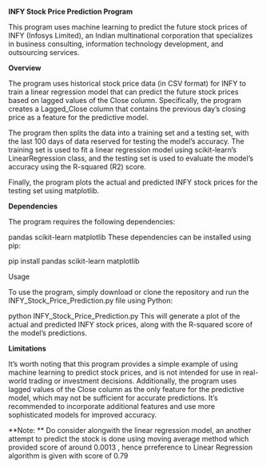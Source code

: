 **INFY Stock Price Prediction Program**

This program uses machine learning to predict the future stock prices of INFY (Infosys Limited), an Indian multinational corporation that specializes in business consulting, information technology development, and outsourcing services.

**Overview**

The program uses historical stock price data (in CSV format) for INFY to train a linear regression model that can predict the future stock prices based on lagged values of the Close column. Specifically, the program creates a Lagged_Close column that contains the previous day’s closing price as a feature for the predictive model.

The program then splits the data into a training set and a testing set, with the last 100 days of data reserved for testing the model’s accuracy. The training set is used to fit a linear regression model using scikit-learn’s LinearRegression class, and the testing set is used to evaluate the model’s accuracy using the R-squared (R2) score.

Finally, the program plots the actual and predicted INFY stock prices for the testing set using matplotlib.

**Dependencies**

The program requires the following dependencies:

pandas
scikit-learn
matplotlib
These dependencies can be installed using pip:

pip install pandas scikit-learn matplotlib

Usage

To use the program, simply download or clone the repository and run the INFY_Stock_Price_Prediction.py file using Python:

python INFY_Stock_Price_Prediction.py
This will generate a plot of the actual and predicted INFY stock prices, along with the R-squared score of the model’s predictions.

**Limitations**

It’s worth noting that this program provides a simple example of using machine learning to predict stock prices, and is not intended for use in real-world trading or investment decisions. Additionally, the program uses lagged values of the Close column as the only feature for the predictive model, which may not be sufficient for accurate predictions. It’s recommended to incorporate additional features and use more sophisticated models for improved accuracy.

**Note:
**
Do consider alongwith the linear regression model, an another attempt to predict the stock is done using moving average method which provided score of around 0.0013
, hence prreference to Linear Regression algorithm is given with score of 0.79

